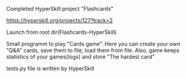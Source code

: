Completed HyperSkill project "Flashcards"

https://hyperskill.org/projects/127?track=2

Launch from root dir(Flashcards-HyperSkill)

Small programm to play "Cards game". Here you can create your own "Q&A" cards, save them to file, load them from file. Also, game keeps statistics of your games(logs) and store "The hardest card"

tests.py file is written by HyperSkill
